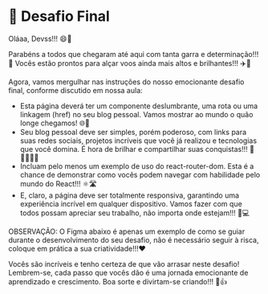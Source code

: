 # 📌 Desafio Final

Oláaa, Devss!!! 😄🎉

Parabéns a todos que chegaram até aqui com tanta garra e determinação!!! 🌟
Vocês estão prontos para alçar voos ainda mais altos e brilhantes!!! ✈️🚀

Agora, vamos mergulhar nas instruções do nosso emocionante desafio final, conforme discutido em nossa aula:
<ul>
    <li>
        Esta página deverá ter um componente deslumbrante, uma rota ou uma linkagem (href) no seu blog pessoal. Vamos mostrar ao mundo o quão longe chegamos! 🌐🔗
    </li>
    <li>
        Seu blog pessoal deve ser simples, porém poderoso, com links para suas redes sociais,  projetos incríveis que você já realizou e tecnologias que você domina. É hora de brilhar e compartilhar suas conquistas!!! 🤩👩‍💻👨‍💻        
    </li>
    <li>
        Incluam pelo menos um exemplo de uso do react-router-dom. Esta é a chance de demonstrar como vocês podem navegar com habilidade pelo mundo do React!!! ⚛️🛣️
    </li>
    <li>
        E, claro, a página deve ser totalmente responsiva, garantindo uma experiência incrível em qualquer dispositivo. Vamos fazer com que todos possam apreciar seu trabalho, não importa onde estejam!!! 📱💻        
    </li>
</ul>

OBSERVAÇÃO: 
O Figma abaixo é apenas um exemplo de como se guiar durante o desenvolvimento do seu desafio, não é necessário seguir à risca, coloque em prática a sua criatividade!!!❤️

Vocês são incríveis e tenho certeza de que vão arrasar neste desafio! Lembrem-se, cada passo que vocês dão é uma jornada emocionante de aprendizado e crescimento. Boa sorte e divirtam-se criando!!! 🌈👍
